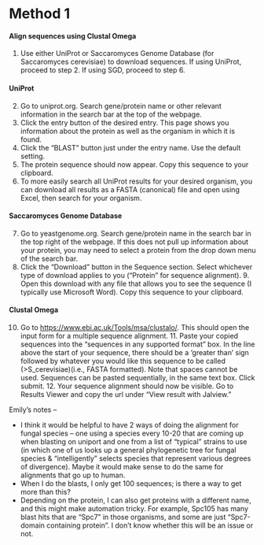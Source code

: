 # Method 1

#### Align sequences using Clustal Omega

1. Use either UniProt or Saccaromyces Genome Database (for Saccaromyces cerevisiae) to download sequences. If using UniProt, proceed to step 2. If using SGD, proceed to step 6.

#### **UniProt**

2. Go to uniprot.org. Search gene/protein name or other relevant information in the search bar at the top of the webpage.
3. Click the entry button of the desired entry. This page shows you information about the protein as well as the organism in which it is found.
4. Click the “BLAST” button just under the entry name. Use the default setting.
5. The protein sequence should now appear. Copy this sequence to your clipboard.
6. To more easily search all UniProt results for your desired organism, you can download all results as a FASTA (canonical) file and open using Excel, then search for your organism.

#### Saccaromyces Genome Database

7. Go to yeastgenome.org. Search gene/protein name in the search bar in the top right of the webpage. If this does not pull up information about your protein, you may need to select a protein from the drop down menu of the search bar.
8. Click the “Download” button in the Sequence section. Select whichever type of download applies to you (“Protein” for sequence alignment). 9. Open this download with any file that allows you to see the sequence (I typically use Microsoft Word). Copy this sequence to your clipboard.

#### Clustal Omega

10. Go to https://www.ebi.ac.uk/Tools/msa/clustalo/. This should open the input form for a multiple sequence alignment. 11. Paste your copied sequences into the “sequences in any supported format” box. In the line above the start of your sequence, there should be a ‘greater than’ sign followed by whatever you would like this sequence to be called (>S_cerevisiae)(i.e., FASTA formatted). Note that spaces cannot be used. Sequences can be pasted sequentially, in the same text box. Click submit. 12. Your sequence alignment should now be visible. Go to Results Viewer and copy the url under “View result with Jalview.”

Emily’s notes –

- I think it would be helpful to have 2 ways of doing the alignment for fungal species – one using a species every 10-20 that are coming up when blasting on uniport and one from a list of “typical” strains to use (in which one of us looks up a general phylogenetic tree for fungal species & “intelligently” selects species that represent various degrees of divergence). Maybe it would make sense to do the same for alignments that go up to human.
- When I do the blasts, I only get 100 sequences; is there a way to get more than this?
- Depending on the protein, I can also get proteins with a different name, and this might make automation tricky. For example, Spc105 has many blast hits that are “Spc7” in those organisms, and some are just “Spc7-domain containing protein”. I don’t know whether this will be an issue or not.

